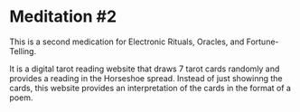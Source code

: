 # Meditation #2
This is a second medication for Electronic Rituals, Oracles, and Fortune-Telling.

It is a digital tarot reading website that draws 7 tarot cards randomly and provides a reading in the Horseshoe spread. Instead of just showinng the cards, this website provides an interpretation of the cards in the format of a poem.
